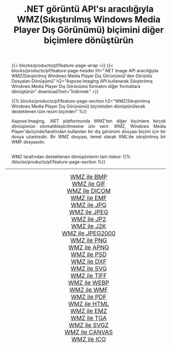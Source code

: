 ﻿---
title: .NET görüntü API'sı aracılığıyla WMZ(Sıkıştırılmış Windows Media Player Dış Görünümü) biçimini diğer biçimlere dönüştürün 
weight: 3920
url: /tr/net/conversion/from/wmz 
lang: tr
langdirlevel: 2
locales: zh-hans,ja,it,ru,de,es,fr,nl,id,lt,pl,pt,vi,tr,ko,zh-hant,ar,hi,th,sv,cs,uk,he
description: Aspose.Imaging'i kullanarak WMZ(Sıkıştırılmış Windows Media Player Dış Görünümü) biçimini kolayca başka biçimlere dönüştürebilirsiniz
---

{{< blocks/products/pf/feature-page-wrap >}}
{{< blocks/products/pf/feature-page-header h1=".NET image API aracılığıyla WMZ(Sıkıştırılmış Windows Media Player Dış Görünümü)'den Görüntü Dosyaları Dönüşümü" h2="Aspose.Imaging API kullanarak Sıkıştırılmış Windows Media Player Dış Görünümü formatını diğer formatlara dönüştürün" downloadText="İndirmek" >}}


{{% blocks/products/pf/feature-page-section  h2="WMZ(Sıkıştırılmış Windows Media Player Dış Görünümü) biçiminden dönüştürülecek desteklenen tüm resim biçimleri" %}}
<p align=justify>Aspose.Imaging, .NET platformunda WMZ'ten diğer biçimlere birçok dönüşümün otomatikleştirilmesine izin verir. WMZ, Windows Media Player'da/içinde/tarafından kullanılan bir dış görünüm dosyası biçimi için bir dosya uzantısıdır. Bir WMZ dosyası, temel olarak XML'de sıkıştırılmış bir WMF dosyasıdır.</p>
<br/>
WMZ tarafından desteklenen dönüşümlerin tam listesi:
{{% /blocks/products/pf/feature-page-section %}}
<div class="container-fluid productfamilypage bg-gray">
    <div class="convertypes bg-gray agp-content section">
        <div class="container">
		<hr style="margin-left:-20px;"/>
		<div class="row other-converters" style="gap: 10px;font-size: 19px;text-align:center;">
		    <div class='col-md-2 other-converter remove-lp remove-rp'><a href="/imaging/tr/net/conversion/wmz-to-bmp" style="padding:15px;">WMZ ile BMP</a></div><div class='col-md-2 other-converter remove-lp remove-rp'><a href="/imaging/tr/net/conversion/wmz-to-gif" style="padding:15px;">WMZ ile GIF</a></div><div class='col-md-2 other-converter remove-lp remove-rp'><a href="/imaging/tr/net/conversion/wmz-to-dicom" style="padding:15px;">WMZ ile DICOM</a></div><div class='col-md-2 other-converter remove-lp remove-rp'><a href="/imaging/tr/net/conversion/wmz-to-emf" style="padding:15px;">WMZ ile EMF</a></div><div class='col-md-2 other-converter remove-lp remove-rp'><a href="/imaging/tr/net/conversion/wmz-to-jpg" style="padding:15px;">WMZ ile JPG</a></div><div class='col-md-2 other-converter remove-lp remove-rp'><a href="/imaging/tr/net/conversion/wmz-to-jpeg" style="padding:15px;">WMZ ile JPEG</a></div><div class='col-md-2 other-converter remove-lp remove-rp'><a href="/imaging/tr/net/conversion/wmz-to-jp2" style="padding:15px;">WMZ ile JP2</a></div><div class='col-md-2 other-converter remove-lp remove-rp'><a href="/imaging/tr/net/conversion/wmz-to-j2k" style="padding:15px;">WMZ ile J2K</a></div><div class='col-md-2 other-converter remove-lp remove-rp'><a href="/imaging/tr/net/conversion/wmz-to-jpeg2000" style="padding:15px;">WMZ ile JPEG2000</a></div><div class='col-md-2 other-converter remove-lp remove-rp'><a href="/imaging/tr/net/conversion/wmz-to-png" style="padding:15px;">WMZ ile PNG</a></div><div class='col-md-2 other-converter remove-lp remove-rp'><a href="/imaging/tr/net/conversion/wmz-to-apng" style="padding:15px;">WMZ ile APNG</a></div><div class='col-md-2 other-converter remove-lp remove-rp'><a href="/imaging/tr/net/conversion/wmz-to-psd" style="padding:15px;">WMZ ile PSD</a></div><div class='col-md-2 other-converter remove-lp remove-rp'><a href="/imaging/tr/net/conversion/wmz-to-dxf" style="padding:15px;">WMZ ile DXF</a></div><div class='col-md-2 other-converter remove-lp remove-rp'><a href="/imaging/tr/net/conversion/wmz-to-svg" style="padding:15px;">WMZ ile SVG</a></div><div class='col-md-2 other-converter remove-lp remove-rp'><a href="/imaging/tr/net/conversion/wmz-to-tiff" style="padding:15px;">WMZ ile TIFF</a></div><div class='col-md-2 other-converter remove-lp remove-rp'><a href="/imaging/tr/net/conversion/wmz-to-webp" style="padding:15px;">WMZ ile WEBP</a></div><div class='col-md-2 other-converter remove-lp remove-rp'><a href="/imaging/tr/net/conversion/wmz-to-wmf" style="padding:15px;">WMZ ile WMF</a></div><div class='col-md-2 other-converter remove-lp remove-rp'><a href="/imaging/tr/net/conversion/wmz-to-pdf" style="padding:15px;">WMZ ile PDF</a></div><div class='col-md-2 other-converter remove-lp remove-rp'><a href="/imaging/tr/net/conversion/wmz-to-html" style="padding:15px;">WMZ ile HTML</a></div><div class='col-md-2 other-converter remove-lp remove-rp'><a href="/imaging/tr/net/conversion/wmz-to-emz" style="padding:15px;">WMZ ile EMZ</a></div><div class='col-md-2 other-converter remove-lp remove-rp'><a href="/imaging/tr/net/conversion/wmz-to-tga" style="padding:15px;">WMZ ile TGA</a></div><div class='col-md-2 other-converter remove-lp remove-rp'><a href="/imaging/tr/net/conversion/wmz-to-svgz" style="padding:15px;">WMZ ile SVGZ</a></div><div class='col-md-2 other-converter remove-lp remove-rp'><a href="/imaging/tr/net/conversion/wmz-to-canvas" style="padding:15px;">WMZ ile CANVAS</a></div><div class='col-md-2 other-converter remove-lp remove-rp'><a href="/imaging/tr/net/conversion/wmz-to-ico" style="padding:15px;">WMZ ile ICO</a></div>
                </div>
        </div>
    </div>
</div>
<br/>

